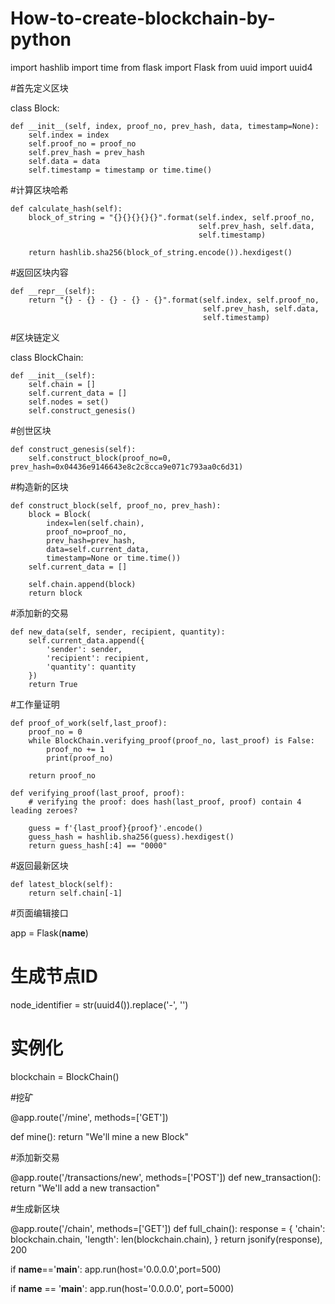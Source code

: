 # How-to-create-blockchain-by-python

import hashlib
import time
from flask import Flask
from uuid import uuid4

#首先定义区块

class Block:

    def __init__(self, index, proof_no, prev_hash, data, timestamp=None):
        self.index = index
        self.proof_no = proof_no
        self.prev_hash = prev_hash
        self.data = data
        self.timestamp = timestamp or time.time()

#计算区块哈希

    def calculate_hash(self):
        block_of_string = "{}{}{}{}{}".format(self.index, self.proof_no,
                                              self.prev_hash, self.data,
                                              self.timestamp)

        return hashlib.sha256(block_of_string.encode()).hexdigest()

#返回区块内容

    def __repr__(self):
        return "{} - {} - {} - {} - {}".format(self.index, self.proof_no,
                                               self.prev_hash, self.data,
                                               self.timestamp)

#区块链定义

class BlockChain:

    def __init__(self):
        self.chain = []
        self.current_data = []
        self.nodes = set()
        self.construct_genesis()
#创世区块

    def construct_genesis(self):
        self.construct_block(proof_no=0, prev_hash=0x04436e9146643e8c2c8cca9e071c793aa0c6d31)
#构造新的区块

    def construct_block(self, proof_no, prev_hash):
        block = Block(
            index=len(self.chain),
            proof_no=proof_no,
            prev_hash=prev_hash,
            data=self.current_data,
            timestamp=None or time.time())
        self.current_data = []

        self.chain.append(block)
        return block

#添加新的交易

    def new_data(self, sender, recipient, quantity):
        self.current_data.append({
            'sender': sender,
            'recipient': recipient,
            'quantity': quantity
        })
        return True

#工作量证明

    def proof_of_work(self,last_proof):
        proof_no = 0
        while BlockChain.verifying_proof(proof_no, last_proof) is False:
            proof_no += 1
            print(proof_no)

        return proof_no

    def verifying_proof(last_proof, proof):
        # verifying the proof: does hash(last_proof, proof) contain 4 leading zeroes?

        guess = f'{last_proof}{proof}'.encode()
        guess_hash = hashlib.sha256(guess).hexdigest()
        return guess_hash[:4] == "0000"

#返回最新区块

    def latest_block(self):
        return self.chain[-1]




#页面编辑接口

app = Flask(__name__)

# 生成节点ID

node_identifier = str(uuid4()).replace('-', '')

# 实例化

blockchain = BlockChain()

#挖矿

@app.route('/mine', methods=['GET'])

def mine():
    return "We'll mine a new Block"

#添加新交易

@app.route('/transactions/new', methods=['POST'])
def new_transaction():
    return "We'll add a new transaction"

#生成新区块

@app.route('/chain', methods=['GET'])
def full_chain():
    response = {
        'chain': blockchain.chain,
        'length': len(blockchain.chain),
    }
    return jsonify(response), 200
    

if __name__=='__main__':
    app.run(host='0.0.0.0',port=500)

if __name__ == '__main__':
    app.run(host='0.0.0.0', port=5000)

